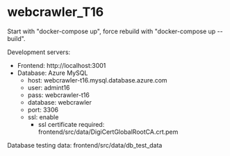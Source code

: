 # webcrawler_T16

Start with "docker-compose up", force rebuild with "docker-compose up --build".

Development servers:
- Frontend: http://localhost:3001
- Database: Azure MySQL
    - host: webcrawler-t16.mysql.database.azure.com
    - user: admint16
    - pass: webcrawler-t16
    - database: webcrawler
    - port: 3306
    - ssl: enable
        - ssl certificate required: frontend/src/data/DigiCertGlobalRootCA.crt.pem

Database testing data: frontend/src/data/db_test_data